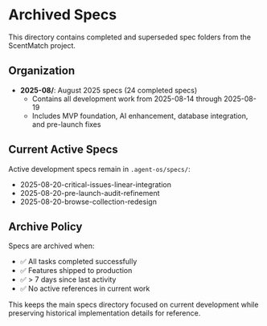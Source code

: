 # Archived Specs

This directory contains completed and superseded spec folders from the ScentMatch project.

## Organization

- **2025-08/**: August 2025 specs (24 completed specs)
  - Contains all development work from 2025-08-14 through 2025-08-19
  - Includes MVP foundation, AI enhancement, database integration, and pre-launch fixes

## Current Active Specs

Active development specs remain in `.agent-os/specs/`:
- 2025-08-20-critical-issues-linear-integration
- 2025-08-20-pre-launch-audit-refinement  
- 2025-08-20-browse-collection-redesign

## Archive Policy

Specs are archived when:
- ✅ All tasks completed successfully
- ✅ Features shipped to production
- ✅ > 7 days since last activity
- ✅ No active references in current work

This keeps the main specs directory focused on current development while preserving historical implementation details for reference.